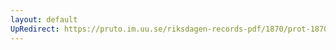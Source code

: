 ```yaml
---
layout: default
UpRedirect: https://pruto.im.uu.se/riksdagen-records-pdf/1870/prot-1870--ak--315/prot-1870--ak--315_031.pdf
---
```

